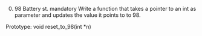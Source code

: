 0. 98 Battery st.
mandatory
Write a function that takes a pointer to an int as parameter and updates the value it points to to 98.

Prototype: void reset_to_98(int *n)
